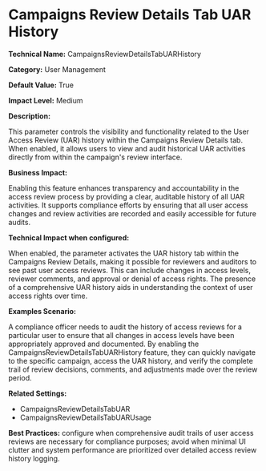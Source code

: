 # Campaigns Review Details Tab UAR History

**Technical Name:** CampaignsReviewDetailsTabUARHistory

**Category:** User Management

**Default Value:** True

**Impact Level:** Medium

**Description:**

This parameter controls the visibility and functionality related to the User Access Review (UAR) history within the Campaigns Review Details tab. When enabled, it allows users to view and audit historical UAR activities directly from within the campaign's review interface.

**Business Impact:**

Enabling this feature enhances transparency and accountability in the access review process by providing a clear, auditable history of all UAR activities. It supports compliance efforts by ensuring that all user access changes and review activities are recorded and easily accessible for future audits.

**Technical Impact when configured:**

When enabled, the parameter activates the UAR history tab within the Campaigns Review Details, making it possible for reviewers and auditors to see past user access reviews. This can include changes in access levels, reviewer comments, and approval or denial of access rights. The presence of a comprehensive UAR history aids in understanding the context of user access rights over time.

**Examples Scenario:**

A compliance officer needs to audit the history of access reviews for a particular user to ensure that all changes in access levels have been appropriately approved and documented. By enabling the CampaignsReviewDetailsTabUARHistory feature, they can quickly navigate to the specific campaign, access the UAR history, and verify the complete trail of review decisions, comments, and adjustments made over the review period.

**Related Settings:**

- CampaignsReviewDetailsTabUAR
- CampaignsReviewDetailsTabUARUsage

**Best Practices:** configure when comprehensive audit trails of user access reviews are necessary for compliance purposes; avoid when minimal UI clutter and system performance are prioritized over detailed access review history logging.